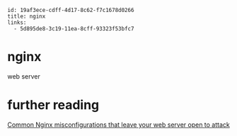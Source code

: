 ```
id: 19af3ece-cdff-4d17-8c62-f7c1678d0266
title: nginx
links:
  - 5d895de8-3c19-11ea-8cff-93323f53bfc7
```

# nginx

web server

# further reading

[Common Nginx misconfigurations that leave your web server open to attack][1]

[1]: https://blog.detectify.com/2020/11/10/common-nginx-misconfigurations/
